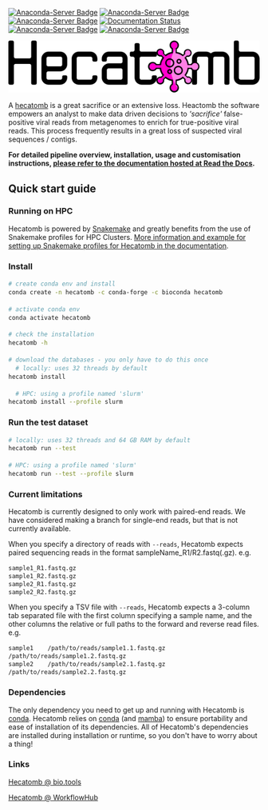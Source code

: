 [![Anaconda-Server Badge](https://anaconda.org/bioconda/hecatomb/badges/latest_release_date.svg)](https://anaconda.org/bioconda/hecatomb)
[![Anaconda-Server Badge](https://anaconda.org/bioconda/hecatomb/badges/platforms.svg)](https://anaconda.org/bioconda/hecatomb)
[![Anaconda-Server Badge](https://anaconda.org/bioconda/hecatomb/badges/license.svg)](https://anaconda.org/bioconda/hecatomb)
[![Documentation Status](https://readthedocs.org/projects/hecatomb/badge/?version=latest)](https://hecatomb.readthedocs.io/en/latest/?badge=latest)
[![Anaconda-Server Badge](https://anaconda.org/bioconda/hecatomb/badges/downloads.svg)](https://anaconda.org/bioconda/hecatomb)
[![Anaconda-Server Badge](https://anaconda.org/bioconda/hecatomb/badges/installer/conda.svg)](https://conda.anaconda.org/bioconda)

![](docs/img/hecatombLogo.png)

A [hecatomb](https://en.wiktionary.org/wiki/hecatomb) is a great sacrifice or an extensive loss. 
Heactomb the software empowers an analyst to make data driven decisions to *'sacrifice'* false-positive viral reads from 
metagenomes to enrich for true-positive viral reads. 
This process frequently results in a great loss of suspected viral sequences / contigs.

**For detailed pipeline overview, installation, usage and customisation instructions,
[please refer to the documentation hosted at Read the Docs](https://hecatomb.readthedocs.io).**

## Quick start guide

### Running on HPC

Hecatomb is powered by [Snakemake](https://snakemake.readthedocs.io/en/stable/#) and greatly benefits from the use of 
Snakemake profiles for HPC Clusters.
[More information and example for setting up Snakemake profiles for Hecatomb in the documentation](https://hecatomb.readthedocs.io/en/latest/profiles/).

### Install

```bash
# create conda env and install
conda create -n hecatomb -c conda-forge -c bioconda hecatomb

# activate conda env
conda activate hecatomb

# check the installation
hecatomb -h

# download the databases - you only have to do this once
  # locally: uses 32 threads by default
hecatomb install

  # HPC: using a profile named 'slurm'
hecatomb install --profile slurm
```

### Run the test dataset

```bash
# locally: uses 32 threads and 64 GB RAM by default
hecatomb run --test

# HPC: using a profile named 'slurm'
hecatomb run --test --profile slurm
```

### Current limitations

Hecatomb is currently designed to only work with paired-end reads. 
We have considered making a branch for single-end reads, but that is not currently available.

When you specify a directory of reads with `--reads`, Hecatomb expects paired sequencing reads in the format 
sampleName_R1/R2.fastq(.gz). e.g. 

```text
sample1_R1.fastq.gz
sample1_R2.fastq.gz
sample2_R1.fastq.gz
sample2_R2.fastq.gz
```

When you specify a TSV file with `--reads`, Hecatomb expects a 3-column tab separated file with the first column
specifying a sample name, and the other columns the relative or full paths to the forward and reverse read files. e.g.

```text
sample1    /path/to/reads/sample1.1.fastq.gz    /path/to/reads/sample1.2.fastq.gz
sample2    /path/to/reads/sample2.1.fastq.gz    /path/to/reads/sample2.2.fastq.gz
```

### Dependencies

The only dependency you need to get up and running with Hecatomb is [conda](https://docs.conda.io/en/latest/).
Hecatomb relies on [conda](https://docs.conda.io/en/latest/) (and [mamba](https://github.com/mamba-org/mamba))
to ensure portability and ease of installation of its dependencies.
All of Hecatomb's dependencies are installed during installation or runtime, so you don't have to worry about a thing!

### Links

[Hecatomb @ bio.tools](https://bio.tools/hecatomb)

[Hecatomb @ WorkflowHub](https://workflowhub.eu/workflows/235)

